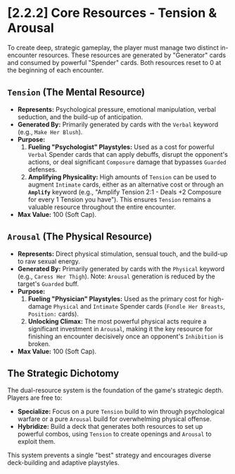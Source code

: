 # [2.2.2] Core Resources - Tension & Arousal

To create deep, strategic gameplay, the player must manage two distinct in-encounter resources. These resources are generated by "Generator" cards and consumed by powerful "Spender" cards. Both resources reset to 0 at the beginning of each encounter.

## `Tension` (The Mental Resource)
*   **Represents:** Psychological pressure, emotional manipulation, verbal seduction, and the build-up of anticipation.
*   **Generated By:** Primarily generated by cards with the `Verbal` keyword (e.g., `Make Her Blush`).
*   **Purpose:**
    1.  **Fueling "Psychologist" Playstyles:** Used as a cost for powerful `Verbal` Spender cards that can apply debuffs, disrupt the opponent's actions, or deal significant `Composure` damage that bypasses `Guarded` defenses.
    2.  **Amplifying Physicality:** High amounts of `Tension` can be used to augment `Intimate` cards, either as an alternative cost or through an **`Amplify`** keyword (e.g., "Amplify Tension 2:1 - Deals +2 Composure for every 1 Tension you have"). This ensures `Tension` remains a valuable resource throughout the entire encounter.
*   **Max Value:** 100 (Soft Cap).

## `Arousal` (The Physical Resource)
*   **Represents:** Direct physical stimulation, sensual touch, and the build-up to raw sexual energy.
*   **Generated By:** Primarily generated by cards with the `Physical` keyword (e.g., `Caress Her Thigh`). Note: `Arousal` generation is reduced by the target's `Guarded` buff.
*   **Purpose:**
    1.  **Fueling "Physician" Playstyles:** Used as the primary cost for high-damage `Physical` and `Intimate` Spender cards (`Fondle Her Breasts`, `Position:` cards).
    2.  **Unlocking Climax:** The most powerful physical acts require a significant investment in `Arousal`, making it the key resource for finishing an encounter decisively once an opponent's `Inhibition` is broken.
*   **Max Value:** 100 (Soft Cap).

## The Strategic Dichotomy
The dual-resource system is the foundation of the game's strategic depth. Players are free to:
*   **Specialize:** Focus on a pure `Tension` build to win through psychological warfare or a pure `Arousal` build for overwhelming physical offense.
*   **Hybridize:** Build a deck that generates both resources to set up powerful combos, using `Tension` to create openings and `Arousal` to exploit them.

This system prevents a single "best" strategy and encourages diverse deck-building and adaptive playstyles.